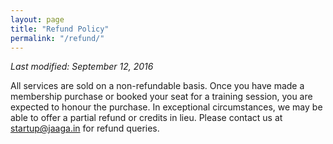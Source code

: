```yaml
---
layout: page
title: "Refund Policy"
permalink: "/refund/"
---
```


_Last modified: September 12, 2016_

All services are sold on a non-refundable basis. Once you have made a membership purchase or booked your seat for a training session, you are expected to honour the purchase. In exceptional circumstances, we may be able to offer a partial refund or credits in lieu. Please contact us at startup@jaaga.in for refund queries.
